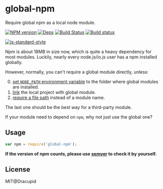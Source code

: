 global-npm
======
Require global npm as a local node module.

[![NPM version](https://badge.fury.io/js/global-npm.svg)](https://www.npmjs.com/package/global-npm)
[![Deps](https://david-dm.org/dracupid/global-npm.svg?style=flat)](https://david-dm.org/dracupid/global-npm)
[![Build Status](https://travis-ci.org/dracupid/global-npm.svg)](https://travis-ci.org/dracupid/global-npm)
[![Build status](https://ci.appveyor.com/api/projects/status/github/dracupid/global-npm?svg=true)](https://ci.appveyor.com/project/dracupid/global-npm)

[![js-standard-style](https://cdn.rawgit.com/feross/standard/master/badge.svg)](https://github.com/feross/standard)

Npm is about 18MB in size now, which is quite a heavy dependency for most modules. Luckily, nearly every node.js/io.js user has a npm installed globally.

However, normally, you can't require a global module directly, unless:

0. [set `NODE_PATH` environment variable](https://iojs.org/api/modules.html#modules_loading_from_the_global_folders) to the folder where global modules are installed.
0. [link](https://docs.npmjs.com/cli/link) the local project with global module.
0. [require a file path](https://iojs.org/api/modules.html#modules_file_modules) instead of a module name.

The last one should be the best way for a third-party module.

If your module need to depend on `npm`, why not just use the global one?

## Usage
```javascript
var npm = require('global-npm');
```

**If the version of npm counts, please use [semver](https://github.com/npm/node-semver) to check it by yourself.**

## License
MIT@Dracupid
